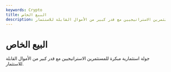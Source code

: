 ```yaml
---
keywords: Crypto
title: البيع الخاص
description: البيع الخاص. جولة استثمارية مبكرة للمستثمرين الاستراتيجيين مع قدر كبير من الأموال القابلة للاستثمار.
---
```


# البيع الخاص
جولة استثمارية مبكرة للمستثمرين الاستراتيجيين مع قدر كبير من الأموال القابلة للاستثمار.


